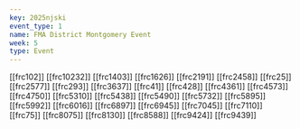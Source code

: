 ```yaml
---
key: 2025njski
event_type: 1
name: FMA District Montgomery Event
week: 5
type: Event
---
```

[[frc102]]
[[frc10232]]
[[frc1403]]
[[frc1626]]
[[frc2191]]
[[frc2458]]
[[frc25]]
[[frc2577]]
[[frc293]]
[[frc3637]]
[[frc41]]
[[frc428]]
[[frc4361]]
[[frc4573]]
[[frc4750]]
[[frc5310]]
[[frc5438]]
[[frc5490]]
[[frc5732]]
[[frc5895]]
[[frc5992]]
[[frc6016]]
[[frc6897]]
[[frc6945]]
[[frc7045]]
[[frc7110]]
[[frc75]]
[[frc8075]]
[[frc8130]]
[[frc8588]]
[[frc9424]]
[[frc9439]]
